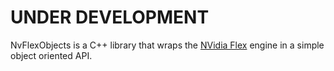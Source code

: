 <h1>UNDER DEVELOPMENT</h1>

NvFlexObjects is a C++ library that wraps the [NVidia Flex](https://www.youtube.com/watch?v=1o0Nuq71gI4) engine in a simple object oriented API.